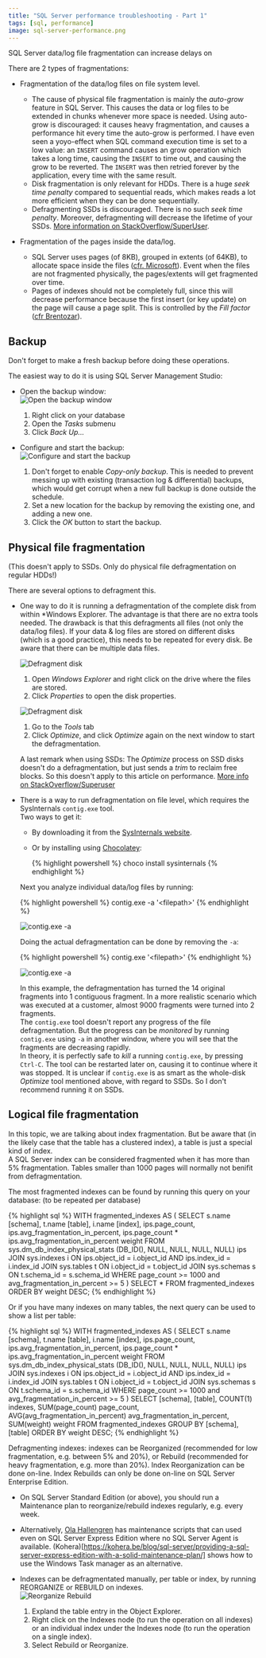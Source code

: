 ```yaml
---
title: "SQL Server performance troubleshooting - Part 1"
tags: [sql, performance]
image: sql-server-performance.png
---
```


SQL Server data/log file fragmentation can increase delays on 

<!--more-->

There are 2 types of fragmentations:

* Fragmentation of the data/log files on file system level.

   * The cause of physical file fragmentation is mainly the *auto-grow* feature in SQL Server.  This causes the data or log files to be extended in chunks whenever more space is needed.  Using auto-grow is discouraged: it causes heavy fragmentation, and causes a performance hit every time the auto-grow is performed. I have even seen a yoyo-effect when SQL command execution time is set to a low value: an `INSERT` command causes an grow operation which takes a long time, causing the `INSERT` to time out, and causing the grow to be reverted.  The `INSERT` was then retried forever by the application, every time with the same result.
   * Disk fragmentation is only relevant for HDDs.  There is a huge *seek time penalty* compared to sequential reads, which makes reads a lot more efficient when they can be done sequentially.
   * Defragmenting SSDs is discouraged.  There is no such *seek time penalty*.  Moreover, defragmenting will decrease the lifetime of your SSDs.  [More information on StackOverflow/SuperUser](https://superuser.com/q/97071).

* Fragmentation of the pages inside the data/log.

   * SQL Server uses pages (of 8KB), grouped in extents (of 64KB), to allocate space inside the files ([cfr. Microsoft](https://docs.microsoft.com/en-us/sql/relational-databases/pages-and-extents-architecture-guide)).  Event when the files are not fragmented physically, the pages/extents will get fragmented over time.
   * Pages of indexes should not be completely full, since this will decrease performance because the first insert (or key update) on the page will cause a page split.  This is controlled by the *Fill factor* ([cfr Brentozar](https://www.brentozar.com/archive/2013/04/five-things-about-fillfactor/)).

Backup
---

Don't forget to make a fresh backup before doing these operations.

The easiest way to do it is using SQL Server Management Studio:

* Open the backup window:  
  ![Open the backup window](backup-1.png)

   1. Right click on your database
   2. Open the *Tasks* submenu
   3. Click *Back Up...*

* Configure and start the backup:  
  ![Configure and start the backup](backup-2.png)

  1. Don't forget to enable *Copy-only backup*.  This is needed to prevent messing up with existing (transaction log &amp; differential) backups, which would get corrupt when a new full backup is done outside the schedule.
  2. Set a new location for the backup by removing the existing one, and adding a new one.
  3. Click the *OK* button to start the backup.

Physical file fragmentation
---

(This doesn't apply to SSDs.  Only do physical file defragmentation on regular HDDs!)



There are several options to defragment this.

* One way to do it is running a defragmentation of the complete disk from within *Windows Explorer.  The advantage is that there are no extra tools needed.  The drawback is that this defragments all files (not only the data/log files).  If your data & log files are stored on different disks (which is a good practice), this needs to be repeated for every disk.  Be aware that there can be multiple data files.  

  ![Defragment disk](defragment-disk-1.png)

  1. Open *Windows Explorer* and right click on the drive where the files are stored.
  2. Click *Properties* to open the disk properties.

  ![Defragment disk](defragment-disk-2.png) 

  1. Go to the *Tools* tab
  2. Click *Optimize*, and click *Optimize* again on the next window to start the defragmentation.

  A last remark when using SSDs: The *Optimize* process on SSD disks doesn't do a defragmentation, but just sends a *trim* to reclaim free blocks.  So this doesn't apply to this article on performance.  [More info on StackOverflow/Superuser](https://superuser.com/a/479211)

* There is a way to run defragmentation on file level, which requires the SysInternals `contig.exe` tool.  
Two ways to get it:

  * By downloading it from the [SysInternals website](https://docs.microsoft.com/en-us/sysinternals/downloads/contig).
  * Or by installing using [Chocolatey](https://chocolatey.org/packages/sysinternals):

    {% highlight powershell %}
    choco install sysinternals
    {% endhighlight %}

  Next you analyze individual data/log files by running:

  {% highlight powershell %}
  contig.exe -a '&lt;filepath&gt;'
  {% endhighlight %}

  ![contig.exe -a](defragment-contig-1.png)

  Doing the actual defragmentation can be done by removing the `-a`:

  {% highlight powershell %}
  contig.exe '&lt;filepath&gt;'
  {% endhighlight %}

  ![contig.exe -a](defragment-contig-2.png)

  In this example, the defragmentation has turned the 14 original fragments into 1 contiguous fragment. In a more realistic scenario which was executed at a customer, almost 9000 fragments were turned into 2 fragments.  
  The `contig.exe` tool doesn't report any progress of the file defragmentation.  But the progress can be *monitored* by running `contig.exe` using `-a` in another window, where you will see that the fragments are decreasing rapidly.  
  In theory, it is perfectly safe to *kill* a running `contig.exe`, by pressing `Ctrl-C`.  The tool can be restarted later on, causing it to continue where it was stopped.
  It is unclear if `contig.exe` is as smart as the whole-disk *Optimize* tool mentioned above, with regard to SSDs.  So I don't recommend running it on SSDs.
  

Logical file fragmentation
---

In this topic, we are talking about index fragmentation.  But be aware that (in the likely case that the table has a clustered index), a table is just a special kind of index.  
A SQL Server index can be considered fragmented when it has more than 5% fragmentation.  Tables smaller than 1000 pages will normally not benifit from defragmentation.

The most fragmented indexes can be found by running this query on your database:  (to be repeated per database)

{% highlight sql %}
WITH fragmented_indexes AS
(
	SELECT 
		s.name [schema], t.name [table], i.name [index], ips.page_count, 
		ips.avg_fragmentation_in_percent, 
		ips.page_count * ips.avg_fragmentation_in_percent weight
	FROM sys.dm_db_index_physical_stats (DB_ID(), NULL, NULL, NULL, NULL) ips
		JOIN sys.indexes i ON ips.object_id = i.object_id AND ips.index_id = i.index_id
		JOIN sys.tables t ON i.object_id = t.object_id
		JOIN sys.schemas s ON t.schema_id = s.schema_id
	WHERE page_count >= 1000 and avg_fragmentation_in_percent >= 5
)
SELECT * 
FROM fragmented_indexes
ORDER BY weight DESC;
{% endhighlight %}

Or if you have many indexes on many tables, the next query can be used to show a list per table:

{% highlight sql %}
WITH fragmented_indexes AS
(
	SELECT 
		s.name [schema], t.name [table], i.name [index], ips.page_count, 
		ips.avg_fragmentation_in_percent, 
		ips.page_count * ips.avg_fragmentation_in_percent weight
	FROM sys.dm_db_index_physical_stats (DB_ID(), NULL, NULL, NULL, NULL) ips
		JOIN sys.indexes i ON ips.object_id = i.object_id AND ips.index_id = i.index_id
		JOIN sys.tables t ON i.object_id = t.object_id
		JOIN sys.schemas s ON t.schema_id = s.schema_id
	WHERE page_count >= 1000 and avg_fragmentation_in_percent >= 5
)
SELECT 
	[schema], [table], COUNT(1) indexes, SUM(page_count) page_count,  
	AVG(avg_fragmentation_in_percent) avg_fragmentation_in_percent, 
	SUM(weight) weight
FROM fragmented_indexes
GROUP BY [schema], [table]
ORDER BY weight DESC;
{% endhighlight %}

Defragmenting indexes: indexes can be Reorganized (recommended for low fragmentation, e.g. between 5% and 20%), or Rebuild (recommended for heavy fragmentation, e.g. more than 20%).  Index Reorganization can be done on-line.  Index Rebuilds can only be done on-line on SQL Server Enterprise Edition.


* On SQL Server Standard Edition (or above), you should run a Maintenance plan to reorganize/rebuild indexes regularly, e.g. every week.
* Alternatively, [Ola Hallengren](https://ola.hallengren.com/sql-server-index-and-statistics-maintenance.html) has maintenance scripts that can used even on SQL Server Express Edition where no SQL Server Agent is available.  (Kohera)[https://kohera.be/blog/sql-server/providing-a-sql-server-express-edition-with-a-solid-maintenance-plan/] shows how to use the Windows Task manager as an alternative.
* Indexes can be defragmentated manually, per table or index, by running REORGANIZE or REBUILD on indexes.  
  ![Reorganize Rebuild](reorganize-rebuild.png)

  1. Expland the table entry in the Object Explorer.
  2. Right click on the Indexes node (to run the operation on all indexes) or an individual index under the Indexes node (to run the operation on a single index).
  3. Select Rebuild or Reorganize.
